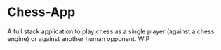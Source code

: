 # Chess-App
A full stack application to play chess as a single player (against a chess engine) or against another human opponent. WIP
